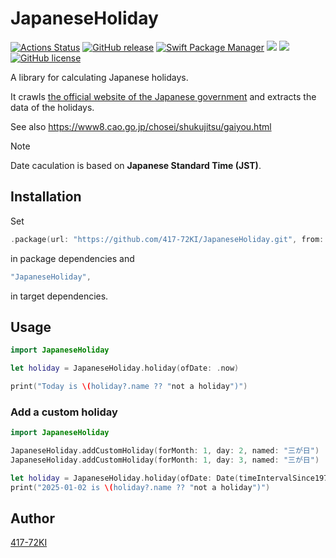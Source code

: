 # JapaneseHoliday
[![Actions Status](https://github.com/417-72KI/JapaneseHoliday/workflows/Test/badge.svg)](https://github.com/417-72KI/JapaneseHoliday/actions)
[![GitHub release](https://img.shields.io/github/release/417-72KI/JapaneseHoliday/all.svg)](https://github.com/417-72KI/JapaneseHoliday/releases)
[![Swift Package Manager](https://img.shields.io/badge/Swift%20Package%20Manager-6.0-brightgreen.svg)](https://github.com/apple/swift-package-manager)
[![](https://img.shields.io/endpoint?url=https%3A%2F%2Fswiftpackageindex.com%2Fapi%2Fpackages%2F417-72KI%2FJapaneseHoliday%2Fbadge%3Ftype%3Dswift-versions)](https://swiftpackageindex.com/417-72KI/JapaneseHoliday)
[![](https://img.shields.io/endpoint?url=https%3A%2F%2Fswiftpackageindex.com%2Fapi%2Fpackages%2F417-72KI%2FJapaneseHoliday%2Fbadge%3Ftype%3Dplatforms)](https://swiftpackageindex.com/417-72KI/JapaneseHoliday)
[![GitHub license](https://img.shields.io/badge/license-MIT-lightgrey.svg)](https://raw.githubusercontent.com/417-72KI/JapaneseHoliday/master/LICENSE)

A library for calculating Japanese holidays.

It crawls [the official website of the Japanese government](https://www8.cao.go.jp/chosei/shukujitsu/syukujitsu.csv) and extracts the data of the holidays.

See also https://www8.cao.go.jp/chosei/shukujitsu/gaiyou.html

> [!NOTE]
> Date caculation is based on **Japanese Standard Time (JST)**.

## Installation

Set

```swift
.package(url: "https://github.com/417-72KI/JapaneseHoliday.git", from: "1.0.0"),
```

in package dependencies and

```swift
"JapaneseHoliday",
```

in target dependencies.

## Usage

```swift
import JapaneseHoliday

let holiday = JapaneseHoliday.holiday(ofDate: .now)

print("Today is \(holiday?.name ?? "not a holiday")")
```

### Add a custom holiday

```swift
import JapaneseHoliday

JapaneseHoliday.addCustomHoliday(forMonth: 1, day: 2, named: "三が日")
JapaneseHoliday.addCustomHoliday(forMonth: 1, day: 3, named: "三が日")

let holiday = JapaneseHoliday.holiday(ofDate: Date(timeIntervalSince1970: 1735743600)) // 2025-01-02 00:00:00 GMT+9
print("2025-01-02 is \(holiday?.name ?? "not a holiday")")
```

## Author
[417-72KI](https://github.com/417-72KI)
